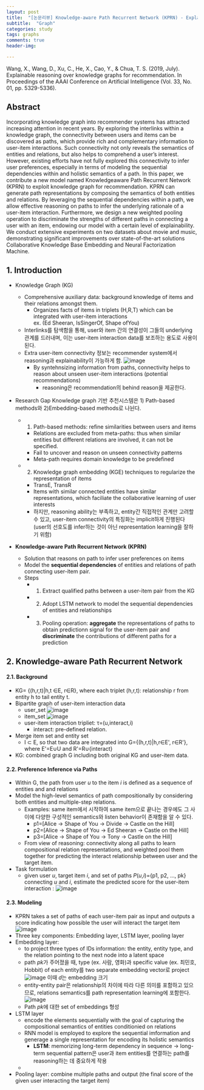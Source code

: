 ```yaml
---
layout: post
title:  "[논문리뷰] Knowledge-aware Path Recurrent Network (KPRN) - Explainable reasoning over knowledge graphs for recommendation "
subtitle:  "Graph"
categories: study
tags: graphs
comments: true
header-img:

---
```


Wang, X., Wang, D., Xu, C., He, X., Cao, Y., & Chua, T. S. (2019, July). Explainable reasoning over knowledge graphs for recommendation. In Proceedings of the AAAI Conference on Artificial Intelligence (Vol. 33, No. 01, pp. 5329-5336).

## Abstract
Incorporating knowledge graph into recommender systems has attracted increasing attention in recent years. By exploring the interlinks within a knowledge graph, the connectivity between users and items can be discovered as paths, which provide rich and complementary information to user-item interactions. Such connectivity not only reveals the semantics of entities and relations, but also helps to comprehend a user’s interest. However, existing efforts have not fully explored this connectivity to infer user preferences, especially in terms of modeling the sequential dependencies within and holistic semantics of a path.
In this paper, we contribute a new model named Knowledgeaware Path Recurrent Network (KPRN) to exploit knowledge graph for recommendation. KPRN can generate path representations by composing the semantics of both entities and relations. By leveraging the sequential dependencies within a path, we allow effective reasoning on paths to infer the underlying rationale of a user-item interaction. Furthermore, we design a new weighted pooling operation to discriminate the strengths of different paths in connecting a user with an item, endowing our model with a certain level of explainability. We conduct extensive experiments on two datasets about movie and music, demonstrating significant improvements over state-of-the-art solutions Collaborative Knowledge Base Embedding and Neural Factorization Machine.

## 1. Introduction
* Knowledge Graph (KG) 
  * Comprehensive auxiliary data: background knowledge of items and their relations amongst them. 
    * Organizes facts of items in triplets (H,R,T) which can be integrated with user-item interactions   
      ex. (Ed Sheeran, IsSingerOf, Shape ofYou)
  * Interlinks를 탐색함을 통해, user와 item 간의 연결성이 그들의 underlying 관계를 드러내며, 이는 user-item interaction data를 보조하는 용도로 사용이 된다. 
  * Extra user-item connectivity 정보는 recommender system에서 reasoning과 explainability이 가능하게 함. 
    ![image](https://user-images.githubusercontent.com/60350933/150627462-09e0a7d1-3940-4fec-909e-9e4a8e587459.png)
    * By syntehnsizing information from paths, connectivity helps to reason about unseen user-item interactions (potential recommendations)
      * reasoning은 recommendation의 behind reason을 제공한다. 

* Research Gap
  Knowledge graph 기반 추천시스템은 1) Path-based methods와 2)Embedding-based methods로 나뉜다. 
  * 1) Path-based methods: refine similarities between users and items
    * Relations are excluded from meta-paths: thus when similar entities but different relations are involved, it can not be specified. 
    * Fail to uncover and reason on unseen connectivity patterns
    * Meta-path requires domain knowledge to be predefined
  * 2) Knowledge graph embedding (KGE) techniques to regularize the representation of items
    * TransE, TransR 
    * Items with similar connected entities have similar representations, which faciliate the collaborative learning of user interests
    * 하지만, reasoning ability는 부족하고, entity간 직접적인 관계만 고려할 수 있고, user-item connectivity의 특징화는 implicit하게 진행된다 (user의 선호도를 infer하는 것이 아닌 representation learning을 잘하기 위함)
  
* **Knowledge-aware Path Recurrent Network (KPRN)**
  * Solution that reasons on path to infer user preferences on items
  * Model the **sequential dependencies** of entities and relations of path connecting user-item pair.
  * Steps
    * 1) Extract qualified paths between a user-item pair from the KG
    * 2) Adopt LSTM network to model the sequential dependencies of entities and relationships
    * 3) Pooling operation: **aggregate** the representations of paths to obtain predictionn signal for the user-item pair and **discriminate** the contributions of different paths for a prediction

## 2. Knowledge-aware Path Recurrent Network
#### 2.1. Background
* KG= {(h,r,t)|h,t ∈E, r∈R}, where each triplet (h,r,t): relationship r from entity h to tail entity t. 
* Bipartite graph of user-item interaction data
  * user_set ![image](https://user-images.githubusercontent.com/60350933/150631346-f4043ed2-4ea0-447d-8922-c5c4930b650b.png)
  * item_set ![image](https://user-images.githubusercontent.com/60350933/150631361-9bf99922-6c02-4633-ae93-226dba4fe172.png)
  * user-item interaction tripliet: τ=(u,interact,i)
    * interact: pre-defined relation. 
* Merge item set and entity set 
  * I ⊂ E, so that two data are integrated into G={(h,r,t)|h,r∈E', r∈R'}, where E'=E∪U and R'=R∪{interact}
* KG: combined graph G including both original KG and user-item data. 

#### 2.2. Preference Inference via Paths
* Within G, the path from user *u* to the item *i* is defined as a sequence of entities and and relations
* Model the high-level semantics of path compositionally by considering both entities and multiple-step relations.
  * Examples: same item에서 시작하여 same item으로 끝나는 경우에도 그 사이에 다양한 구성적인 semantics와 listen behavior이 존재함을 알 수 있다. 
    * p1=[Alice -> Shape of You -> Divide -> Castle on the Hill]
    * p2=[Alice -> Shape of You -> Ed Sheeran -> Castle on the Hill]
    * p3=[Alice -> Shape of You -> Tony -> Castle on the Hill]
  * From view of reasoning: connectivity along all paths to learn compositional relation representations, and weighted pool them together for predicting the interact relationship between user and the target item. 
* Task formulation 
  * given user *u*, target item *i*, and set of paths *P*(*u*,*i*)={p1, p2, ..., pk} connecting *u* and *i*, 
    estimate the predicted score for the user-item interaction :
    ![image](https://user-images.githubusercontent.com/60350933/150632350-bac927e3-dfbe-486a-854b-46f7739cfae7.png)

#### 2.3. Modeling
* KPRN takes a set of paths of each user-item pair as input and outputs a score indicating how possible the user will interact the target item
  ![image](https://user-images.githubusercontent.com/60350933/150632424-e3ac37ce-2463-4f97-a4b1-1f5c0a4179e4.png)
* Three key components: Embedding layer, LSTM layer, pooling layer
* Embedding layer: 
  * to project three types of IDs information: the entity, entity type, and the relation pointing to the next node into a latent space 
  * path *pk*가 주어졌을 때, type (ex. 사람, 영화)과 specific value (ex. 최민호, Hobbit) of each entity를 two separate embedding vector로 project
    ![image](https://user-images.githubusercontent.com/60350933/150632768-c1d68b71-cde2-4054-97df-df0881198c41.png)
    이때 *d*는 embedding 크기
  * entity-entity pair은 relationship의 차이에 따라 다른 의미를 포함하고 있으므로, relations semantics를 path representation learning에 포함한다. 
     ![image](https://user-images.githubusercontent.com/60350933/150632835-a66afa78-1306-41c3-900e-ad1ce6fbba0b.png)
  * Path *pk*에 대한 set of embeddings 형성
* LSTM layer
  * encode the elements sequentially with the goal of capturing the compositional semantics of entities conditionied on relations
  * RNN model is employed to explore the sequential imformation and generage a single representation for encoding its holistic semantics
    * **LSTM**: memorizing long-term dependency in sequence -> long-term sequential pattern은 user과 item entities를 연결하는 path를 reasoning하는 데 중요하게 작용
  *  
* Pooling layer: combine multiple paths and output (the final score of the given user interacting the target item)
   




